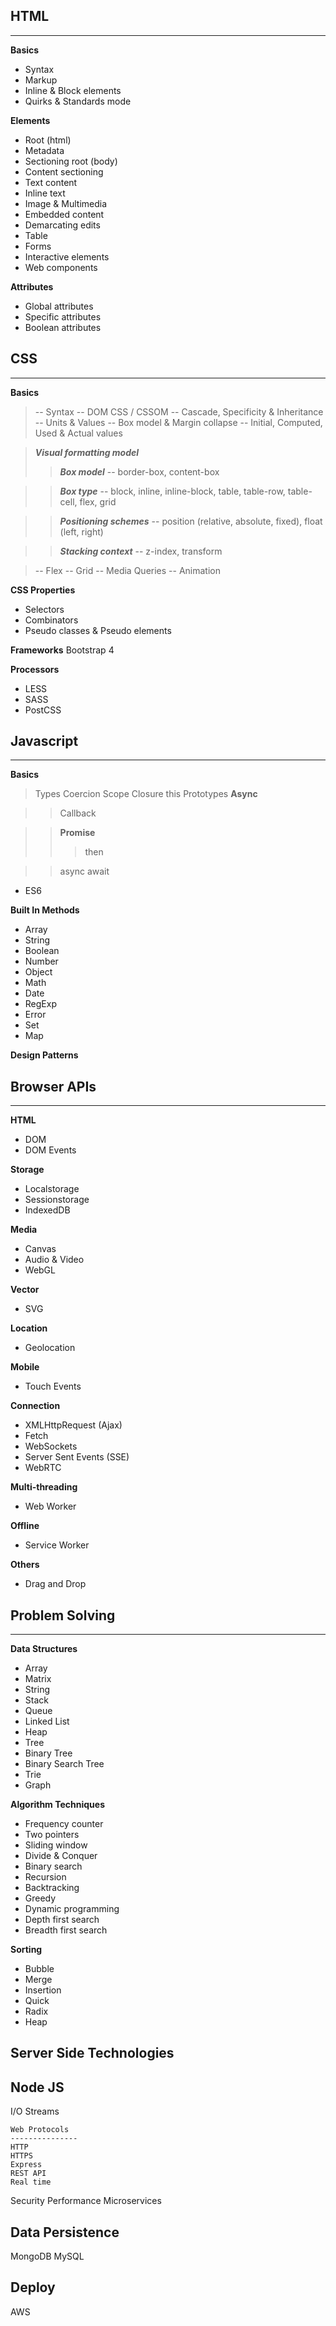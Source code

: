 ## HTML
---
**Basics**
- Syntax
- Markup
- Inline & Block elements
- Quirks & Standards mode

**Elements**
- Root (html)
- Metadata
- Sectioning root (body)
- Content sectioning
- Text content
- Inline text
- Image & Multimedia
- Embedded content
- Demarcating edits
- Table
- Forms
- Interactive elements
- Web components

**Attributes**
- Global attributes
- Specific attributes
- Boolean attributes


## CSS
---
**Basics**
> -- Syntax
> -- DOM CSS / CSSOM
> -- Cascade, Specificity & Inheritance
> -- Units & Values
> -- Box model & Margin collapse
> -- Initial, Computed, Used & Actual values
  

> ***Visual formatting model***
>>  ***Box model***
>> -- border-box, content-box

>>  ***Box type***
>> -- block, inline, inline-block, table, table-row, table-cell, flex, grid

>>  ***Positioning schemes***
>> -- position (relative, absolute, fixed), float (left, right)


>>  ***Stacking context***
>> -- z-index, transform

> -- Flex
> -- Grid
> -- Media Queries
> -- Animation

**CSS Properties**
- Selectors
- Combinators
- Pseudo classes & Pseudo elements

**Frameworks**
Bootstrap 4

**Processors**
- LESS
- SASS
- PostCSS

## Javascript
---
**Basics**
> Types
> Coercion
> Scope
> Closure
> this
> Prototypes
> **Async**

>> Callback

>> **Promise**
>>> then

>> async await

- ES6

**Built In Methods**
- Array
- String
- Boolean
- Number
- Object
- Math
- Date
- RegExp
- Error
- Set
- Map

**Design Patterns**

## Browser APIs
---
**HTML**
- DOM
- DOM Events

**Storage**
- Localstorage
- Sessionstorage
- IndexedDB

**Media**
- Canvas
- Audio & Video
- WebGL

**Vector**
- SVG

**Location**
- Geolocation

**Mobile**
- Touch Events

**Connection**
- XMLHttpRequest (Ajax)
- Fetch
- WebSockets
- Server Sent Events (SSE)
- WebRTC

**Multi-threading**
- Web Worker

**Offline**
- Service Worker

**Others**
- Drag and Drop


## Problem Solving
---

**Data Structures**
- Array
- Matrix
- String
- Stack
- Queue
- Linked List
- Heap
- Tree
- Binary Tree
- Binary Search Tree
- Trie
- Graph

**Algorithm Techniques**
- Frequency counter
- Two pointers
- Sliding window
- Divide & Conquer
- Binary search
- Recursion
- Backtracking
- Greedy
- Dynamic programming
- Depth first search
- Breadth first search

**Sorting**
- Bubble
- Merge
- Insertion
- Quick
- Radix
- Heap


Server Side Technologies
--------------------------
Node JS
---------
I/O
Streams

	Web Protocols
	---------------
	HTTP
	HTTPS
	Express
	REST API
	Real time

Security
Performance
Microservices

Data Persistence
-------------------
MongoDB
MySQL

Deploy
---------
AWS
